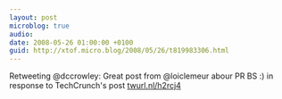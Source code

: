 ```yaml
---
layout: post
microblog: true
audio: 
date: 2008-05-26 01:00:00 +0100
guid: http://xtof.micro.blog/2008/05/26/t819983306.html
---
```

Retweeting @dccrowley: Great post from @loiclemeur abour PR BS :) in response to TechCrunch's post [twurl.nl/h2rcj4](http://twurl.nl/h2rcj4)
